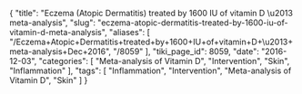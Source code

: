 {
    "title": "Eczema (Atopic Dermatitis) treated by 1600 IU of vitamin D \u2013 meta-analysis",
    "slug": "eczema-atopic-dermatitis-treated-by-1600-iu-of-vitamin-d-meta-analysis",
    "aliases": [
        "/Eczema+Atopic+Dermatitis+treated+by+1600+IU+of+vitamin+D+\u2013+meta-analysis+Dec+2016",
        "/8059"
    ],
    "tiki_page_id": 8059,
    "date": "2016-12-03",
    "categories": [
        "Meta-analysis of Vitamin D",
        "Intervention",
        "Skin",
        "Inflammation"
    ],
    "tags": [
        "Inflammation",
        "Intervention",
        "Meta-analysis of Vitamin D",
        "Skin"
    ]
}